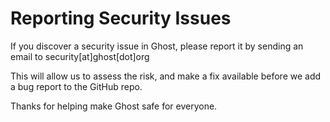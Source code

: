 # Reporting Security Issues

If you discover a security issue in Ghost, please report it by sending an email to security[at]ghost[dot]org

This will allow us to assess the risk, and make a fix available before we add a bug report to the GitHub repo.

Thanks for helping make Ghost safe for everyone.
